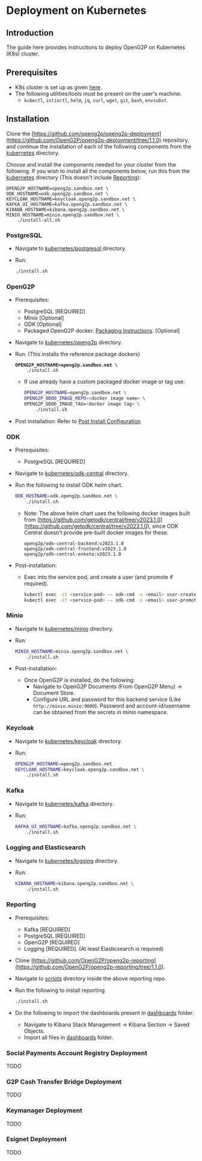 # Deployment on Kubernetes

## Introduction

The guide here provides instructions to deploy OpenG2P on Kubernetes (K8s) cluster.

## Prerequisites

* K8s cluster is set up as given [here](cluster-setup.md).
* The following utilities/tools must be present on the user's machine.
  * `kubectl`, `istioctl`, `helm`, `jq`, `curl`, `wget`, `git`, `bash`, `envsubst`.

## Installation

Clone the [https://github.com/openg2p/openg2p-deployment](https://github.com/OpenG2P/openg2p-deployment/tree/1.1.0) repository, and continue the installation of each of the following components from the [kubernetes](https://github.com/OpenG2P/openg2p-deployment/tree/1.1.0/kubernetes) directory.

Choose and install the components needed for your cluster from the following. If you wish to install all the components below, run this from the [kubernetes](https://github.com/OpenG2P/openg2p-deployment/tree/1.1.0/kubernetes) directory (This doesn't include [Reporting](./#reporting)):

```
OPENG2P_HOSTNAME=openg2p.sandbox.net \
ODK_HOSTNAME=odk.openg2p.sandbox.net \
KEYCLOAK_HOSTNAME=keycloak.openg2p.sandbox.net \
KAFKA_UI_HOSTNAME=kafka.openg2p.sandbox.net \
KIBANA_HOSTNAME=kibana.openg2p.sandbox.net \
MINIO_HOSTNAME=minio.openg2p.sandbox.net \
    ./install-all.sh
```

### PostgreSQL

* Navigate to [kubernetes/postgresql ](https://github.com/OpenG2P/openg2p-deployment/tree/1.1.0/kubernetes/postgresql)directory.
*   Run:

    ```bash
    ./install.sh
    ```

### OpenG2P

* Prerequisites:
  * PostgreSQL \[REQUIRED]
  * Minio \[Optional]
  * ODK \[Optional]
  * Packaged OpenG2P docker. [Packaging Instructions](../packaging-openg2p-docker.md). \[Optional]
* Navigate to [kubernetes/openg2p](https://github.com/OpenG2P/openg2p-deployment/tree/1.1.0/kubernetes/openg2p) directory.
*   Run: (This installs the reference package dockers)

    <pre class="language-bash"><code class="lang-bash"><strong>OPENG2P_HOSTNAME=openg2p.sandbox.net \
    </strong>    ./install.sh
    </code></pre>

    *   If use already have a custom packaged docker image or tag use:

        ```bash
        OPENG2P_HOSTNAME=openg2p.sandbox.net \
        OPENG2P_ODOO_IMAGE_REPO=<docker image name> \
        OPENG2P_ODOO_IMAGE_TAG=<docker image tag> \
            ./install.sh
        ```
* Post installation: Refer to [Post Install Configuration](../post-install-instructions.md)

### ODK

* Prerequisites:
  * PostgreSQL \[REQUIRED]
* Navigate to [kubernetes/odk-central](https://github.com/OpenG2P/openg2p-deployment/tree/1.1.0/kubernetes/odk-central) directory.
*   Run the following to install ODK helm chart.

    ```bash
    ODK_HOSTNAME=odk.openg2p.sandbox.net \
        ./install.sh
    ```

    *   Note: The above helm chart uses the following docker images built from [https://github.com/getodk/central/tree/v2023.1.0](https://github.com/getodk/central/tree/v2023.1.0), since ODK Central doesn't provide pre-built docker images for these.

        ```
        openg2p/odk-central-backend:v2023.1.0
        openg2p/odk-central-frontend:v2023.1.0
        openg2p/odk-central-enketo:v2023.1.0
        ```
* Post-installation:
  *   Exec into the service pod, and create a user (and promote if required).

      ```bash
      kubectl exec -it <service-pod> -- odk-cmd -u <email> user-create
      kubectl exec -it <service-pod> -- odk-cmd -u <email> user-promote
      ```

### Minio

* Navigate to [kubernetes/minio](https://github.com/OpenG2P/openg2p-deployment/tree/1.1.0/kubernetes/minio) directory.
*   Run:

    ```bash
    MINIO_HOSTNAME=minio.openg2p.sandbox.net \
        ./install.sh
    ```
* Post-installation:
  * Once OpenG2P is installed, do the following:
    * Navigate to OpenG2P Documents (From OpenG2P Menu) -> Document Store.
    * Configure URL and password for this backend service (Like `http://minio.minio:9000`). Password and account-id/username can be obtained from the secrets in minio namespace.

### Keycloak

* Navigate to [kubernetes/keycloak](https://github.com/OpenG2P/openg2p-deployment/tree/1.1.0/kubernetes/keycloak) directory.
*   Run:

    ```bash
    OPENG2P_HOSTNAME=openg2p.sandbox.net
    KEYCLOAK_HOSTNAME=keycloak.openg2p.sandbox.net \
        ./install.sh
    ```

### Kafka

* Navigate to [kubernetes/kafka](https://github.com/OpenG2P/openg2p-deployment/tree/1.1.0/kubernetes/kafka) directory.
*   Run:

    ```bash
    KAFKA_UI_HOSTNAME=kafka.openg2p.sandbox.net \
        ./install.sh
    ```

### Logging and Elasticsearch

* Navigate to [kubernetes/logging](https://github.com/OpenG2P/openg2p-deployment/tree/1.1.0/kubernetes/logging) directory.
*   Run:

    ```bash
    KIBANA_HOSTNAME=kibana.openg2p.sandbox.net \
        ./install.sh
    ```

### Reporting

* Prerequisites:
  * Kafka \[REQUIRED]
  * PostgreSQL \[REQUIRED]
  * OpenG2P \[REQUIRED]
  * Logging \[REQUIRED]. (At least Elasticsearch is required)
* Clone [https://github.com/OpenG2P/openg2p-reporting](https://github.com/OpenG2P/openg2p-reporting/tree/1.1.0).
* Navigate to [scripts](https://github.com/OpenG2P/openg2p-reporting/tree/1.1.0/scripts) directory inside the above reporting repo.
*   Run the following to install reporting

    ```sh
    ./install.sh
    ```
* Do the following to import the dashboards present in [dashboards](https://github.com/OpenG2P/openg2p-reporting/tree/1.1.0/dashboards) folder:
  * Navigate to Kibana Stack Management -> Kibana Section -> Saved Objects.
  * Import all files in [dashboards](https://github.com/OpenG2P/openg2p-reporting/tree/1.1.0/dashboards) folder.

### Social Payments Account Registry Deployment

TODO

### G2P Cash Transfer Bridge Deployment

TODO

### Keymanager Deployment

TODO

### Esignet Deployment

TODO
